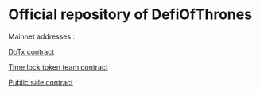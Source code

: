 # Official repository of DefiOfThrones

Mainnet addresses :

[DoTx contract](https://etherscan.io/address/0xFAb5a05C933f1A2463E334E011992E897D56eF0a)

[Time lock token team contract](https://etherscan.io/address/0x0404c78F23bAbD3F62f69a077faA2406d7Ee2027)

[Public sale contract](https://etherscan.io/address/0x374Fa7a8Ee03892d26EB976a933E090fdb77f51D)
